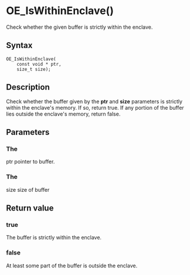 # OE_IsWithinEnclave()

Check whether the given buffer is strictly within the enclave.

## Syntax

    OE_IsWithinEnclave(
        const void * ptr,
        size_t size);
## Description 

Check whether the buffer given by the **ptr** and **size** parameters is strictly within the enclave's memory. If so, return true. If any portion of the buffer lies outside the enclave's memory, return false.



## Parameters

### The

ptr pointer to buffer.

### The

size size of buffer

## Return value

### true

The buffer is strictly within the enclave.

### false

At least some part of the buffer is outside the enclave.

